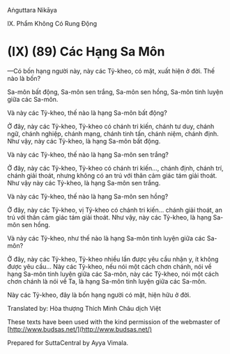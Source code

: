 Aṅguttara Nikāya

IX. Phẩm Không Có Rung Ðộng

# (IX) (89) Các Hạng Sa Môn

—Có bốn hạng người này, này các Tỷ-kheo, có mặt, xuất hiện ở đời. Thế nào là bốn?

Sa-môn bất động, Sa-môn sen trắng, Sa-môn sen hồng, Sa-môn tinh luyện giữa các Sa-môn.

Và này các Tỷ-kheo, thế nào là hạng Sa-môn bất động?

Ở đây, này các Tỷ-kheo, Tỷ-kheo có chánh tri kiến, chánh tư duy, chánh ngữ, chánh nghiệp, chánh mạng, chánh tinh tấn, chánh niệm, chánh định. Như vậy, này các Tỷ-kheo, là hạng Sa-môn bất động.

Và này các Tỷ-kheo, thế nào là hạng Sa-môn sen trắng?

Ở đây, này các Tỷ-kheo, Tỷ-kheo có chánh tri kiến..., chánh định, chánh trí, chánh giải thoát, nhưng không có an trú với thân cảm giác tám giải thoát. Như vậy này các Tỷ-kheo, là hạng Sa-môn sen trắng.

Và này các Tỷ-kheo, thế nào là hạng Sa-môn sen hồng?

Ở đây, này các Tỷ-kheo, vị Tỷ-kheo có chánh tri kiến... chánh giải thoát, an trú với thân cảm giác tám giải thoát. Như vậy, này các Tỷ-kheo, là hạng Sa-môn sen hồng.

Và này các Tỷ-kheo, như thế nào là hạng Sa-môn tinh luyện giữa các Sa-môn?

Ở đây, này các Tỷ-kheo, Tỷ-kheo nhiều lần được yêu cầu nhận y, ít không được yêu cầu... Này các Tỷ-kheo, nếu nói một cách chơn chánh, nói về hạng Sa-môn tinh luyện giữa các Sa-môn, này các Tỷ-kheo, nói một cách chơn chánh là nói về Ta, là hạng Sa-môn tinh luyện giữa các Sa-môn.

Này các Tỷ-kheo, đây là bốn hạng người có mặt, hiện hữu ở đời.

Translated by: Hòa thượng Thích Minh Châu dịch Việt

These texts have been used with the kind permission of the webmaster of [http://www.budsas.net/](http://www.budsas.net/)

Prepared for SuttaCentral by Ayya Vimala.